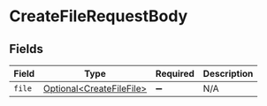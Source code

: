 # CreateFileRequestBody


## Fields

| Field                                                                  | Type                                                                   | Required                                                               | Description                                                            |
| ---------------------------------------------------------------------- | ---------------------------------------------------------------------- | ---------------------------------------------------------------------- | ---------------------------------------------------------------------- |
| `file`                                                                 | [Optional\<CreateFileFile>](../../models/operations/CreateFileFile.md) | :heavy_minus_sign:                                                     | N/A                                                                    |
